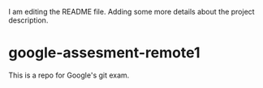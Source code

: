 I am editing the README file. Adding some more details about the project description.
# google-assesment-remote1
This is a repo for Google's git exam.
